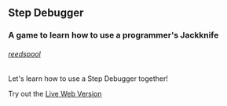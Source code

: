 ## Step Debugger
### A game to learn how to use a programmer's Jackknife
<h6><a target="_blank" href="https://github.com/reedspool">reedspool</a></h6>

Let's learn how to use a Step Debugger together!

Try out the <a href="http://debugger-game.herokuapp.com/">Live Web Version</a>